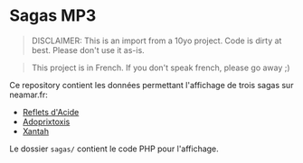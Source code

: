 # Sagas MP3
> DISCLAIMER: This is an import from a 10yo project. Code is dirty at best. Please don't use it as-is.

> This project is in French. If you don't speak french, please go away ;)

Ce repository contient les données permettant l'affichage de trois sagas sur neamar.fr:

* [Reflets d'Acide](http://neamar.fr/Res/Reflets)
* [Adoprixtoxis](http://neamar.fr/Res/Adoprixtoxis/)
* [Xantah](http://neamar.fr/Res/Xantah)

Le dossier `sagas/` contient le code PHP pour l'affichage.
